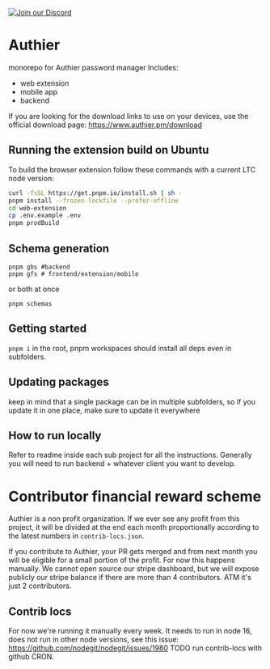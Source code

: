 [![Join our Discord](https://dcbadge.vercel.app/api/server/PdGCMeXtFG)](https://discord.gg/PdGCMeXtFG)

# Authier

monorepo for Authier password manager
Includes:

- web extension
- mobile app
- backend

If you are looking for the download links to use on your devices, use the official download page: https://www.authier.pm/download

## Running the extension build on Ubuntu

To build the browser extension follow these commands with a current LTC node version:

```bash
curl -fsSL https://get.pnpm.io/install.sh | sh -
pnpm install --frozen-lockfile --prefer-offline
cd web-extension
cp .env.example .env
pnpm prodBuild
```

## Schema generation

```shell
pnpm gbs #backend
pnpm gfs # frontend/extension/mobile
```

or both at once

```shell
pnpm schemas
```

## Getting started

`pnpm i` in the root, pnpm workspaces should install all deps even in subfolders.

## Updating packages

keep in mind that a single package can be in multiple subfolders, so if you update it in one place, make sure to update it everywhere

## How to run locally

Refer to readme inside each sub project for all the instructions. Generally you will need to run backend + whatever client you want to develop.

# Contributor financial reward scheme

Authier is a non profit organization. If we ever see any profit from this project, it will be divided at the end each month proportionally according to the latest numbers in `contrib-locs.json`.

If you contribute to Authier, your PR gets merged and from next month you will be eligible for a small portion of the profit.
For now this happens manually. We cannot open source our stripe dashboard, but we will expose publicly our stripe balance if there are more than 4 contributors. ATM it's just 2 contributors.

## Contrib locs

For now we're running it manually every week.
It needs to run in node 16, does not run in other node versions, see this issue: https://github.com/nodegit/nodegit/issues/1980
TODO run contrib-locs with github CRON.

